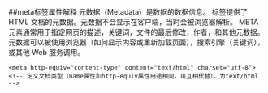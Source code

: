 ##meta标签属性解释
元数据（Metadata）是数据的数据信息。
<meta> 标签提供了 HTML 文档的元数据。元数据不会显示在客户端，当时会被浏览器解析。
META元素通常用于指定网页的描述，关键词，文件的最后修改，作者，和其他元数据。
元数据可以被使用浏览器（如何显示内容或重新加载页面），搜索引擎（关键词），或其他 Web 服务调用。
```
<meta http-equiv="content-type" content="text/html" charset="utf-8">
<!-- 定义文档类型（name属性和http-equiv属性用途相同，可互相代替），为text/html -->
```
